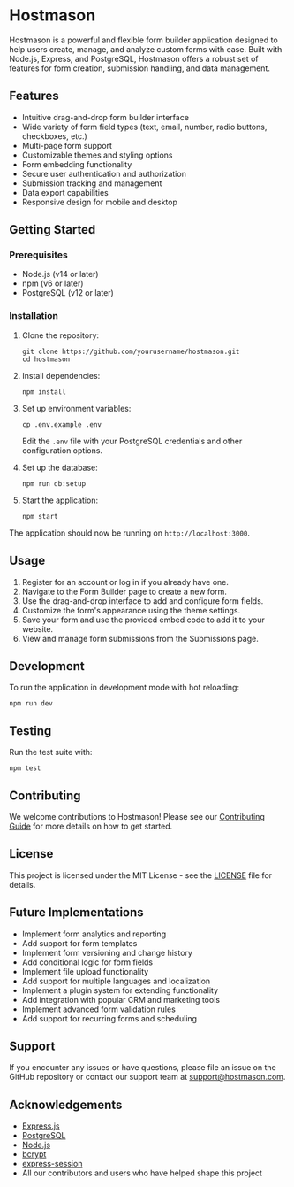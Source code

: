# Hostmason

Hostmason is a powerful and flexible form builder application designed to help users create, manage, and analyze custom forms with ease. Built with Node.js, Express, and PostgreSQL, Hostmason offers a robust set of features for form creation, submission handling, and data management.

## Features

- Intuitive drag-and-drop form builder interface
- Wide variety of form field types (text, email, number, radio buttons, checkboxes, etc.)
- Multi-page form support
- Customizable themes and styling options
- Form embedding functionality
- Secure user authentication and authorization
- Submission tracking and management
- Data export capabilities
- Responsive design for mobile and desktop

## Getting Started

### Prerequisites

- Node.js (v14 or later)
- npm (v6 or later)
- PostgreSQL (v12 or later)

### Installation

1. Clone the repository:
   ```
   git clone https://github.com/yourusername/hostmason.git
   cd hostmason
   ```

2. Install dependencies:
   ```
   npm install
   ```

3. Set up environment variables:
   ```
   cp .env.example .env
   ```
   Edit the `.env` file with your PostgreSQL credentials and other configuration options.

4. Set up the database:
   ```
   npm run db:setup
   ```

5. Start the application:
   ```
   npm start
   ```

The application should now be running on `http://localhost:3000`.

## Usage

1. Register for an account or log in if you already have one.
2. Navigate to the Form Builder page to create a new form.
3. Use the drag-and-drop interface to add and configure form fields.
4. Customize the form's appearance using the theme settings.
5. Save your form and use the provided embed code to add it to your website.
6. View and manage form submissions from the Submissions page.

## Development

To run the application in development mode with hot reloading:

```
npm run dev
```

## Testing

Run the test suite with:

```
npm test
```

## Contributing

We welcome contributions to Hostmason! Please see our [Contributing Guide](CONTRIBUTING.md) for more details on how to get started.

## License

This project is licensed under the MIT License - see the [LICENSE](LICENSE) file for details.

## Future Implementations

- Implement form analytics and reporting
- Add support for form templates
- Implement form versioning and change history
- Add conditional logic for form fields
- Implement file upload functionality
- Add support for multiple languages and localization
- Implement a plugin system for extending functionality
- Add integration with popular CRM and marketing tools
- Implement advanced form validation rules
- Add support for recurring forms and scheduling

## Support

If you encounter any issues or have questions, please file an issue on the GitHub repository or contact our support team at support@hostmason.com.

## Acknowledgements

- [Express.js](https://expressjs.com/)
- [PostgreSQL](https://www.postgresql.org/)
- [Node.js](https://nodejs.org/)
- [bcrypt](https://github.com/kelektiv/node.bcrypt.js)
- [express-session](https://github.com/expressjs/session)
- All our contributors and users who have helped shape this project
